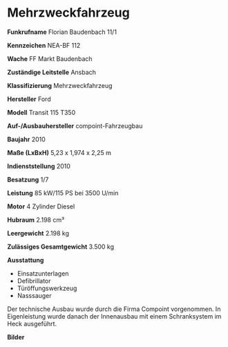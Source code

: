 # Mehrzweckfahrzeug

**Funkrufname**
Florian Baudenbach 11/1

**Kennzeichen**
NEA-BF 112

**Wache**
FF Markt Baudenbach

**Zuständige Leitstelle**
Ansbach

**Klassifizierung**
Mehrzweckfahrzeug

**Hersteller**
Ford

**Modell**
Transit 115 T350

**Auf-/Ausbauhersteller**
compoint-Fahrzeugbau

**Baujahr**
2010

**Maße (LxBxH)**
5,23 x 1,974 x 2,25 m

**Indienststellung**
2010

**Besatzung**
1/7

**Leistung**
85 kW/115 PS bei 3500 U/min

**Motor**
4 Zylinder Diesel

**Hubraum**
2.198 cm³

**Leergewicht**
2.198 kg

**Zulässiges Gesamtgewicht**
3.500 kg

**Ausstattung**

* Einsatzunterlagen
* Defibrillator
* Türöffungswerkzeug
* Nasssauger

Der technische Ausbau wurde durch die Firma Compoint vorgenommen. In Eigenleistung wurde danach der Innenausbau mit einem Schranksystem im Heck ausgeführt.

**Bilder**
